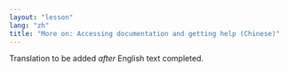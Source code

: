```yaml
---
layout: "lesson"
lang: "zh"
title: "More on: Accessing documentation and getting help (Chinese)"
---
```

Translation to be added _after_ English text completed.
